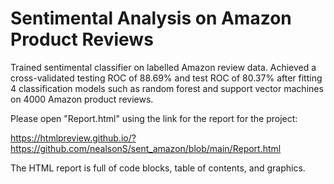 # Sentimental Analysis on Amazon Product Reviews
Trained sentimental classifier on labelled Amazon review data. 
Achieved a cross-validated testing ROC of 88.69% and test ROC of 80.37% after fitting 4 classification models such as random forest and support vector machines on 4000 Amazon product reviews.

Please open "Report.html" using the link for the report for the project:

https://htmlpreview.github.io/?https://github.com/nealsonS/sent_amazon/blob/main/Report.html

The HTML report is full of code blocks, table of contents, and graphics.
